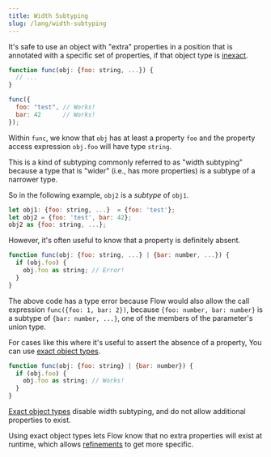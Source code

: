 ```yaml
---
title: Width Subtyping
slug: /lang/width-subtyping
---
```


It's safe to use an object with "extra" properties in a position that is
annotated with a specific set of properties, if that object type is [inexact](../../types/objects/#exact-and-inexact-object-types).

```js flow-check
function func(obj: {foo: string, ...}) {
  // ...
}

func({
  foo: "test", // Works!
  bar: 42      // Works!
});
```

Within `func`, we know that `obj` has at least a property `foo` and the
property access expression `obj.foo` will have type `string`.

This is a kind of subtyping commonly referred to as "width subtyping" because
a type that is "wider" (i.e., has more properties) is a subtype of a
narrower type.

So in the following example, `obj2` is a _subtype_ of `obj1`.

```js flow-check
let obj1: {foo: string, ...}  = {foo: 'test'};
let obj2 = {foo: 'test', bar: 42};
obj2 as {foo: string, ...};
```

However, it's often useful to know that a property is definitely absent.

```js flow-check
function func(obj: {foo: string, ...} | {bar: number, ...}) {
  if (obj.foo) {
    obj.foo as string; // Error!
  }
}
```

The above code has a type error because Flow would also allow the call
expression `func({foo: 1, bar: 2})`, because `{foo: number, bar: number}`
is a subtype of `{bar: number, ...}`, one of the members of the parameter's union
type.

For cases like this where it's useful to assert the absence of a property,
You can use [exact object types](../../types/objects/#exact-and-inexact-object-types).

```js flow-check
function func(obj: {foo: string} | {bar: number}) {
  if (obj.foo) {
    obj.foo as string; // Works!
  }
}
```

[Exact object types](../../types/objects/#exact-and-inexact-object-types) disable width
subtyping, and do not allow additional properties to exist.

Using exact object types lets Flow know that no extra properties will exist at
runtime, which allows [refinements](../refinements/) to get more specific.
